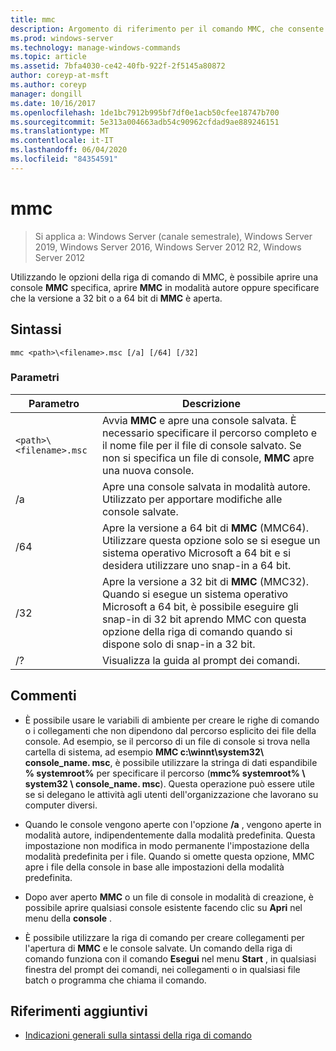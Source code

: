 ```yaml
---
title: mmc
description: Argomento di riferimento per il comando MMC, che consente di aprire una console MMC specifica, aprire MMC in modalità autore oppure specificare per aprire la versione a 32 bit o a 64 bit di MMC.
ms.prod: windows-server
ms.technology: manage-windows-commands
ms.topic: article
ms.assetid: 7bfa4030-ce42-40fb-922f-2f5145a80872
author: coreyp-at-msft
ms.author: coreyp
manager: dongill
ms.date: 10/16/2017
ms.openlocfilehash: 1de1bc7912b995bf7df0e1acb50cfee18747b700
ms.sourcegitcommit: 5e313a004663adb54c90962cfdad9ae889246151
ms.translationtype: MT
ms.contentlocale: it-IT
ms.lasthandoff: 06/04/2020
ms.locfileid: "84354591"
---
```

# <a name="mmc"></a>mmc

> Si applica a: Windows Server (canale semestrale), Windows Server 2019, Windows Server 2016, Windows Server 2012 R2, Windows Server 2012

Utilizzando le opzioni della riga di comando di MMC, è possibile aprire una console **MMC** specifica, aprire **MMC** in modalità autore oppure specificare che la versione a 32 bit o a 64 bit di **MMC** è aperta.

## <a name="syntax"></a>Sintassi

```
mmc <path>\<filename>.msc [/a] [/64] [/32]
```

### <a name="parameters"></a>Parametri

| Parametro | Descrizione |
| --------- | ----------- |
| `<path>\<filename>.msc` | Avvia **MMC** e apre una console salvata. È necessario specificare il percorso completo e il nome file per il file di console salvato. Se non si specifica un file di console, **MMC** apre una nuova console. |
| /a | Apre una console salvata in modalità autore.  Utilizzato per apportare modifiche alle console salvate. |
| /64 | Apre la versione a 64 bit di **MMC** (MMC64). Utilizzare questa opzione solo se si esegue un sistema operativo Microsoft a 64 bit e si desidera utilizzare uno snap-in a 64 bit. |
| /32 | Apre la versione a 32 bit di **MMC** (MMC32). Quando si esegue un sistema operativo Microsoft a 64 bit, è possibile eseguire gli snap-in di 32 bit aprendo MMC con questa opzione della riga di comando quando si dispone solo di snap-in a 32 bit. |
| /? | Visualizza la guida al prompt dei comandi. |

## <a name="remarks"></a>Commenti

- È possibile usare le variabili di ambiente per creare le righe di comando o i collegamenti che non dipendono dal percorso esplicito dei file della console. Ad esempio, se il percorso di un file di console si trova nella cartella di sistema, ad esempio **MMC c:\winnt\system32\ console_name. msc**, è possibile utilizzare la stringa di dati espandibile **% systemroot%** per specificare il percorso (**mmc% systemroot% \ system32 \ console_name. msc**). Questa operazione può essere utile se si delegano le attività agli utenti dell'organizzazione che lavorano su computer diversi.

- Quando le console vengono aperte con l'opzione **/a** , vengono aperte in modalità autore, indipendentemente dalla modalità predefinita. Questa impostazione non modifica in modo permanente l'impostazione della modalità predefinita per i file. Quando si omette questa opzione, MMC apre i file della console in base alle impostazioni della modalità predefinita.

- Dopo aver aperto **MMC** o un file di console in modalità di creazione, è possibile aprire qualsiasi console esistente facendo clic su **Apri** nel menu della **console** .

- È possibile utilizzare la riga di comando per creare collegamenti per l'apertura di **MMC** e le console salvate. Un comando della riga di comando funziona con il comando **Esegui** nel menu **Start** , in qualsiasi finestra del prompt dei comandi, nei collegamenti o in qualsiasi file batch o programma che chiama il comando.

## <a name="additional-references"></a>Riferimenti aggiuntivi

- [Indicazioni generali sulla sintassi della riga di comando](command-line-syntax-key.md)
